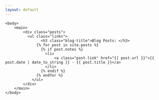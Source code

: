 ```yaml
---
layout: default
---
```


    <body>
		<main>
            <div class="posts"> 
              <ul class="links">
                    <h3 class="blog-title">Blog Posts: </h3>
                  {% for post in site.posts %}
                    {% if post.notes %}
                      <li>
                          <a class="post-link" href="{{ post.url }}">{{ post.date | date_to_string }} - {{ post.title }}</a>
                      </li>
                    {% endif %}
                  {% endfor %}
                </ul>
            </div>
        </main>
	</body>

